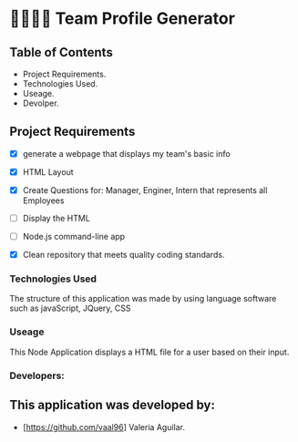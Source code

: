 #  👩🏽‍💼💼 Team Profile Generator

## Table of Contents

- Project Requirements.
- Technologies Used.
- Useage.
- Devolper.

## Project Requirements

- [x] generate a webpage that displays my team's basic info 
- [x] HTML Layout
- [x] Create Questions for: Manager, Enginer, Intern that represents all Employees
- [ ] Display the HTML
- [ ] Node.js command-line app
- [x] Clean repository that meets quality coding standards.




### Technologies Used

The structure of this application was made by using language software such as javaScript, JQuery, CSS 

### Useage
This Node Application displays a HTML file for a user based on their input. 




### Developers:

## This application was developed by:

- [https://github.com/vaal96] Valeria Aguilar.

